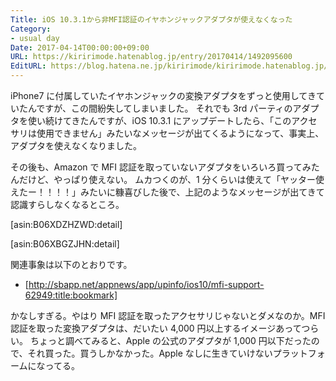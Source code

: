 ```yaml
---
Title: iOS 10.3.1から非MFI認証のイヤホンジャックアダプタが使えなくなった
Category:
- usual day
Date: 2017-04-14T00:00:00+09:00
URL: https://kiririmode.hatenablog.jp/entry/20170414/1492095600
EditURL: https://blog.hatena.ne.jp/kiririmode/kiririmode.hatenablog.jp/atom/entry/10328749687237305045
---
```


iPhone7 に付属していたイヤホンジャックの変換アダプタをずっと使用してきていたんですが、この間紛失してしまいました。
それでも 3rd パーティのアダプタを使い続けてきたんですが、iOS 10.3.1 にアップデートしたら、「このアクセサリは使用できません」みたいなメッセージが出てくるようになって、事実上、アダプタを使えなくなりました。

その後も、Amazon で MFI 認証を取っていないアダプタをいろいろ買ってみたんだけど、やっぱり使えない。
ムカつくのが、1 分くらいは使えて「ヤッター使えたー！！！！」みたいに糠喜びした後で、上記のようなメッセージが出てきて認識すらしなくなるところ。

[asin:B06XDZHZWD:detail]

[asin:B06XBGZJHN:detail]

関連事象は以下のとおりです。

- [http://sbapp.net/appnews/app/upinfo/ios10/mfi-support-62949:title:bookmark]

かなしすぎる。やはり MFI 認証を取ったアクセサリじゃないとダメなのか。MFI 認証を取った変換アダプタは、だいたい 4,000 円以上するイメージあってつらい。
ちょっと調べてみると、Apple の公式のアダプタが 1,000 円以下だったので、それ買った。買うしかなかった。Apple なしに生きていけないプラットフォームになってる。
